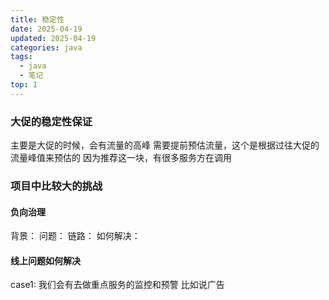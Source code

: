```yaml
---
title: 稳定性
date: 2025-04-19
updated: 2025-04-19
categories: java
tags:
  - java
  - 笔记
top: 1
---
```


### 大促的稳定性保证
主要是大促的时候，会有流量的高峰
需要提前预估流量，这个是根据过往大促的流量峰值来预估的
因为推荐这一块，有很多服务方在调用



### 项目中比较大的挑战
#### 负向治理
背景：
问题：
链路：
如何解决：



#### 线上问题如何解决
case1:
我们会有去做重点服务的监控和预警
比如说广告









